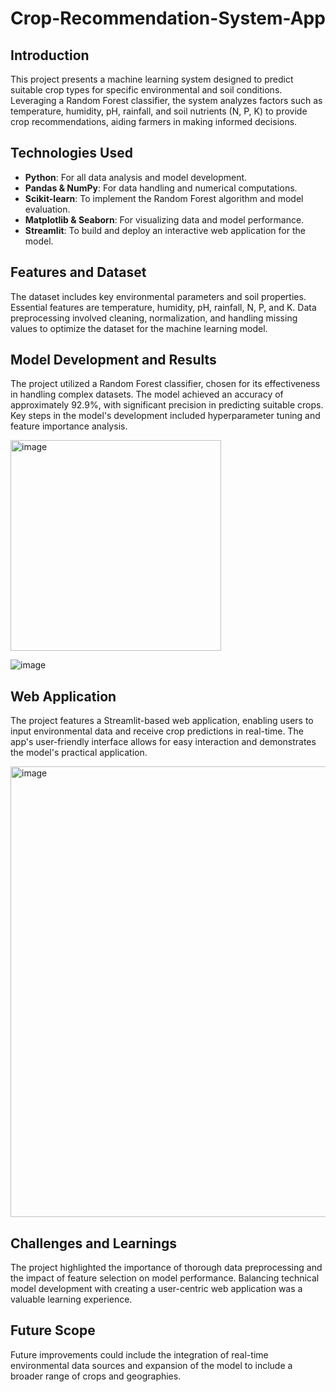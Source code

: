 # Crop-Recommendation-System-App

## Introduction
This project presents a machine learning system designed to predict suitable crop types for specific environmental and soil conditions. Leveraging a Random Forest classifier, the system analyzes factors such as temperature, humidity, pH, rainfall, and soil nutrients (N, P, K) to provide crop recommendations, aiding farmers in making informed decisions.

## Technologies Used
- **Python**: For all data analysis and model development.
- **Pandas & NumPy**: For data handling and numerical computations.
- **Scikit-learn**: To implement the Random Forest algorithm and model evaluation.
- **Matplotlib & Seaborn**: For visualizing data and model performance.
- **Streamlit**: To build and deploy an interactive web application for the model.

## Features and Dataset
The dataset includes key environmental parameters and soil properties. Essential features are temperature, humidity, pH, rainfall, N, P, and K. Data preprocessing involved cleaning, normalization, and handling missing values to optimize the dataset for the machine learning model.

## Model Development and Results
The project utilized a Random Forest classifier, chosen for its effectiveness in handling complex datasets. The model achieved an accuracy of approximately 92.9%, with significant precision in predicting suitable crops. Key steps in the model's development included hyperparameter tuning and feature importance analysis.

<img width="337" alt="image" src="https://github.com/varun-crypto/Crop-Recommendation-System-App/assets/69026838/4b935c56-f75a-4d0e-868f-a9ff9cc7fb00">


![image](https://github.com/varun-crypto/Crop-Recommendation-System-App/assets/69026838/83ff2fb2-2316-4340-85f7-50d087774dd3)

## Web Application
The project features a Streamlit-based web application, enabling users to input environmental data and receive crop predictions in real-time. The app's user-friendly interface allows for easy interaction and demonstrates the model's practical application.

<img width="721" alt="image" src="https://github.com/varun-crypto/Crop-Recommendation-System-App/assets/69026838/44df5f78-6dc5-4734-a594-022546d1cd53">

## Challenges and Learnings
The project highlighted the importance of thorough data preprocessing and the impact of feature selection on model performance. Balancing technical model development with creating a user-centric web application was a valuable learning experience.

## Future Scope
Future improvements could include the integration of real-time environmental data sources and expansion of the model to include a broader range of crops and geographies.



